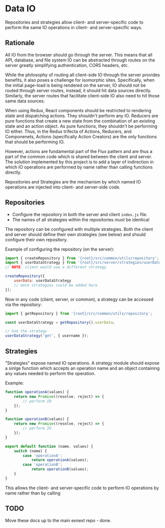 # Data IO
Repositories and strategies allow client- and server-specific code to perform the same IO
operations in client- and server-specific ways.

## Rationale
All IO from the browser should go through the server.  This means that all
API, database, and file system IO can be abstracted through routes on the server greatly
simplifying authentication, CORS headers, etc.

While the philosophy of routing all client-side IO through the server provides benefits, it also
poses a challenge for isomorphic sites.  Specifically, when the initial page-load is being
rendered on the server, IO should *not* be routed through server routes, instead, it should hit
data sources directly.  Similarly, the server routes that facilitate client-side IO also need
to hit those same data sources.

When using Redux, React components should be restricted to rendering state and dispatching
actions.  They shouldn't perform any IO.  Reducers are pure functions that create a new state
from the combination of an existing state and an action object.  As pure functions, they shouldn't
be performing IO either.  Thus, in the Redux trifecta of Actions, Reducers, and Componenets,
Actions (specifically Action Creators) are the only functions that should be performing IO.

However, actions are fundamental part of the Flux pattern and are thus a part of the common code
which is shared between the client and server.  The solution implemented by this project is to
add a layer of indirection in which IO operations are performed by name rather than calling
functions directly.

Repositories and Strategies are the mechanism by which named IO operations are injected into
client- and server-side code.

## Repositories
* Configure the repository in both the server and client `index.js` file.
* The names of all strategies within the repositories *must* be identical 

The repository can be configured with multiple strategies.
Both the client and server should define their own strategies (see below) and should configure
their own repository.

Example of configuring the repository (on the server):
``` js
import { createRepository } from '{root}/src/common/utils/repository';
import { userDataStrategy } from '{root}/src/server/strategies/userDataStrategy';
// NOTE: client would use a different strategy

createRepository({
	userData: userDataStrategy
	// more strategies could be added here
});
```

Now in any code (client, server, or common), a strategy can be accessed via the repository:
``` js
import { getRepository } from '{root}/src/common/utils/repository';

const userDataStrategy = getRepository().userData;

// Use the strategy
userDataStrategy('get', { username });
```

## Strategies

"Strategies" expose named IO operations.  A strategy module should expose a sinlge function which
accepts an operation name and an object containing any values needed to perform the operation.

Example:
``` js
function operationA(values) {
	return new Promise((resolve, reject) => {
		// perform IO
	});
}

function operationB(values) {
	return new Promise((resolve, reject) => {
		// perform IO
	});
}

export default function (name, values) {
	switch (name) {
		case 'operationA':
			return operationA(values);
		case 'operationB':
			return operationB(values);
	}
}
```

This allows the client- and server-specific code to perform IO operations by name rather than
by calling 

## TODO
Move these docs up to the main exnext repo - done.